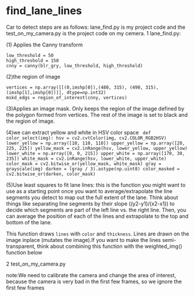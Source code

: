 # find_lane_lines
Car to detect steps are as follows:
lane_find.py is my project code and the test_on_my_camera.py is the project code on my cemera.
1 lane_find.py:

(1) Applies the Canny transform

    low_threshold = 50
    high_threshold = 150
    cnny = canny(blr_gry, low_threshold, high_threshold)

(2)the region of image
    
    vertices = np.array([[(0,imshp[0]),(480, 315), (490, 315), (imshp[1],imshp[0])]], dtype=np.int32)
    mskd_edgs = region_of_interest(cnny, vertices)

(3)Applies an image mask.
    Only keeps the region of the image defined by the polygon  formed from vertices. The rest of the image is set to black and the region of image.

(4)we can extract yellow and white in HSV color space
`
def color_select(img):
  hsv = cv2.cvtColor(img, cv2.COLOR_RGB2HSV)
  lower_yellow = np.array([10, 110, 110])
  upper_yellow = np.array([20, 225, 225])
  yellow_mask = cv2.inRange(hsv, lower_yellow, upper_yellow)
  lower_white = np.array([0, 0, 215])
  upper_white = np.array([170, 30, 235])
  white_mask = cv2.inRange(hsv, lower_white, upper_white)
  color_mask = cv2.bitwise_or(yellow_mask, white_mask)
  gray = grayscale(img)
  darken = (gray / 3).astype(np.uint8)
  color_masked = cv2.bitwise_or(darken, color_mask)`

(5)Use least squares to fit lane lines:
    this is the function you might want to use as a starting point once you want to average/extrapolate the line segments you detect to map out the full extent of the lane.
    Think about things like separating line segments by their slope ((y2-y1)/(x2-x1)) to decide which segments are part of the left line vs. the right line.  Then, you can average the position of each of the lines and extrapolate to the top and bottom of the lane.
    
   This function draws `lines` with `color` and `thickness`.  Lines are drawn on the image inplace (mutates the image).If you want to make the lines semi-transparent, think about combining this function with the weighted_img() function below



2 test_on_my_camera.py

note:We need to calibrate the camera and change the area of interest, because the camera is very bad in the first few frames, so we ignore the first few frames
